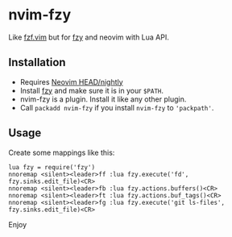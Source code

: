 # nvim-fzy

Like [fzf.vim][1] but for [fzy][2] and neovim with Lua API.


## Installation

- Requires [Neovim HEAD/nightly][3]
- Install [fzy][2] and make sure it is in your `$PATH`.
- nvim-fzy is a plugin. Install it like any other plugin.
- Call `packadd nvim-fzy` if you install `nvim-fzy` to `'packpath'`.


## Usage

Create some mappings like this:

```
lua fzy = require('fzy')
nnoremap <silent><leader>ff :lua fzy.execute('fd', fzy.sinks.edit_file)<CR>
nnoremap <silent><leader>fb :lua fzy.actions.buffers()<CR>
nnoremap <silent><leader>ft :lua fzy.actions.buf_tags()<CR>
nnoremap <silent><leader>fg :lua fzy.execute('git ls-files', fzy.sinks.edit_file)<CR>
```

Enjoy


[1]: https://github.com/junegunn/fzf.vim
[2]: https://github.com/jhawthorn/fzy
[3]: https://github.com/neovim/neovim/releases/tag/nightly
